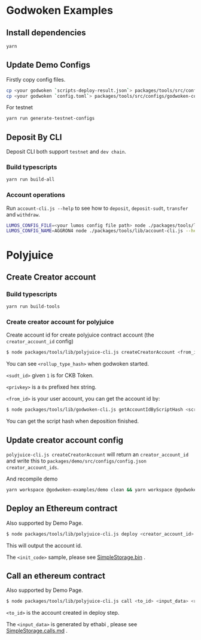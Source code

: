 # Godwoken Examples

## Install dependencies

```bash
yarn
```

## Update Demo Configs

Firstly copy config files.

```bash
cp <your godwoken `scripts-deploy-result.json`> packages/tools/src/configs/scripts-deploy-result.json
cp <your godwoken `config.toml`> packages/tools/src/configs/godwoken-config.json (convert config.toml to json format)
```

For testnet

```bash
yarn run generate-testnet-configs
```

## Deposit By CLI

Deposit CLI both support `testnet` and `dev chain`.

### Build typescripts

```bash
yarn run build-all
```

### Account operations

Run `account-cli.js --help` to see how to `deposit`, `deposit-sudt`, `transfer` and `withdraw`.

```bash
LUMOS_CONFIG_FILE=<your lumos config file path> node ./packages/tools/lib/account-cli.js --help # for devnet
LUMOS_CONFIG_NAME=AGGRON4 node ./packages/tools/lib/account-cli.js --help # for testnet
```

# Polyjuice

## Create Creator account

### Build typescripts

```bash
yarn run build-tools
```

### Create creator account for polyjuice

Create account id for create polyjuice contract account (the `creator_account_id` config)

```bash
$ node packages/tools/lib/polyjuice-cli.js createCreatorAccount <from_id> <sudt_id> <privkey>
```

You can see `<rollup_type_hash>` when godwoken started.

`<sudt_id>` given `1` is for CKB Token.

`<privkey>` is a `0x` prefixed hex string.

`<from_id>` is your user account, you can get the account id by:

```bash
$ node packages/tools/lib/godwoken-cli.js getAccountIdByScriptHash <script_hash>
```

You can get the script hash when deposition finished.

## Update creator account config

`polyjuice-cli.js createCreatorAccount` will return an `creator_account_id` and write this to `packages/demo/src/configs/config.json` `creator_account_ids`.

And recompile demo

```bash
yarn workspace @godwoken-examples/demo clean && yarn workspace @godwoken-examples/demo build
```

## Deploy an Ethereum contract

Also supported by Demo Page.

```bash
$ node packages/tools/lib/polyjuice-cli.js deploy <creator_account_id> <init_code> <rollup_type_hash> <privkey>
```

This will output the account id.

The `<init_code>` sample, please see [SimpleStorage.bin](packages/tools/sample-contracts/SimpleStorage.bin) .

## Call an ethereum contract

Also supported by Demo Page.

```bash
$ node packages/tools/lib/polyjuice-cli.js call <to_id> <input_data> <rollup_type_hash> <privkey>
```

`<to_id>` is the account created in deploy step.

The `<input_data>` is generated by ethabi , please see [SimpleStorage.calls.md](./packages/tools/sample-contracts/SimpleStorage.calls.md) .

